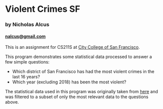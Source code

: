 # Violent Crimes SF

### by Nicholas Alcus
#### nalcus@gmail.com

This is an assignment for CS211S at [City College of San Francisco](http://www.ccsf.edu/).
 
This program demonstrates some statistical data processed to answer a few simple questions:

* Which district of San Francisco has had the most violent crimes in the last 16 years?
* Which year (excluding 2018) has been the most violent?

The statistical data used in this program was originally taken from [here](https://data.sfgov.org/Public-Safety/Police-Department-Incident-Reports-Historical-2003/tmnf-yvry) and was
filtered to a subset of only the most relevant data to the questions above.
